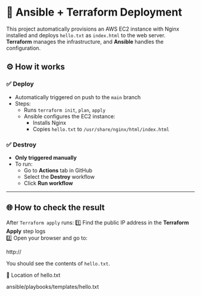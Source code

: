 # 🚀 Ansible + Terraform Deployment

This project automatically provisions an AWS EC2 instance with Nginx installed and deploys `hello.txt` as `index.html` to the web server.  
**Terraform** manages the infrastructure, and **Ansible** handles the configuration.


## ⚙ How it works

### ✅ Deploy
- Automatically triggered on push to the `main` branch
- Steps:
  - Runs `terraform init`, `plan`, `apply`
  - Ansible configures the EC2 instance:
    - Installs Nginx
    - Copies `hello.txt` to `/usr/share/nginx/html/index.html`

### ✅ Destroy
- **Only triggered manually**
- To run:
  - Go to **Actions** tab in GitHub
  - Select the **Destroy** workflow
  - Click **Run workflow**

---

## 🌐 How to check the result

After `Terraform apply` runs:
1️⃣ Find the public IP address in the **Terraform Apply** step logs  
2️⃣ Open your browser and go to:

http://<public-ip>

You should see the contents of `hello.txt`.

📄 Location of hello.txt

ansible/playbooks/templates/hello.txt